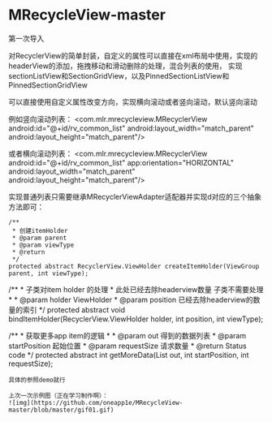 # MRecycleView-master
第一次导入

对RecyclerView的简单封装，自定义的属性可以直接在xml布局中使用，实现的headerView的添加，拖拽移动和滑动删除的处理，混合列表的使用，
实现sectionListView和SectionGridView，以及PinnedSectionListView和PinnedSectionGridView

可以直接使用自定义属性改变方向，实现横向滚动或者竖向滚动，默认竖向滚动

例如竖向滚动列表：
 <com.mlr.mrecycleview.MRecyclerView
        android:id="@+id/rv_common_list"
        android:layout_width="match_parent"
        android:layout_height="match_parent"/>

或者横向滚动列表：
<com.mlr.mrecycleview.MRecyclerView
        android:id="@+id/rv_common_list"
        app:orientation="HORIZONTAL"
        android:layout_width="match_parent"
        android:layout_height="match_parent"/>

实现普通列表只需要继承MRecyclerViewAdapter适配器并实现d对应的三个抽象方法即可：

    /**
     * 创建itemHolder
     * @param parent
     * @param viewType
     * @return
     */
    protected abstract RecyclerView.ViewHolder createItemHolder(ViewGroup parent, int viewType);
    
   /**
     * 子类对item holder 的处理
     * 此处已经去除headerview数量  子类不需要处理
     *
     * @param holder   ViewHolder
     * @param position 已经去除headerview的数量的索引
     */
    protected abstract void bindItemHolder(RecyclerView.ViewHolder holder, int position, int viewType);
    
   /**
     * 获取更多app item的逻辑
     *
     * @param out           得到的数据列表
     * @param startPosition 起始位置
     * @param requestSize   请求数量
     * @return Status code
     */
    protected abstract int getMoreData(List<Data> out, int startPosition, int requestSize);
    
    具体的参照demo就行

    上次一次示例图（正在学习制作啊）：
    ![img](https://github.com/oneapp1e/MRecycleView-master/blob/master/gif01.gif)

